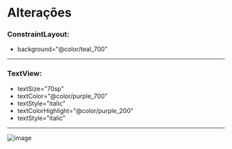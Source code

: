 # Alterações

### ConstraintLayout:

- background="@color/teal_700"

***

### TextView:

- textSize="70sp"
- textColor="@color/purple_700"
- textStyle="italic"
- textColorHighlight="@color/purple_200"
- textStyle="italic"

***

![image](https://user-images.githubusercontent.com/84392613/198455106-ae1d273b-0ca1-42a9-a18a-dcf114012386.png)
